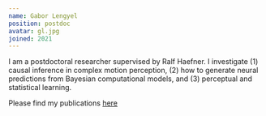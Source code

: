 ```yaml
---
name: Gabor Lengyel
position: postdoc
avatar: gl.jpg
joined: 2021
---
```


I am a postdoctoral researcher supervised by Ralf Haefner. I investigate (1) causal inference in complex motion perception, (2) how to generate neural predictions from Bayesian computational models, and (3) perceptual and statistical learning.

Please find my publications [here](https://scholar.google.com/citations?user=AeHLyVYAAAAJ&hl=en)
